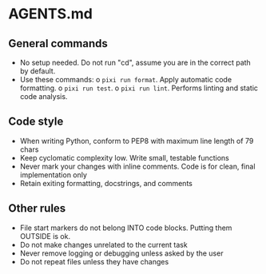 # AGENTS.md

## General commands

- No setup needed. Do not run "cd", assume you are in the correct path by default.
- Use these commands:
   o `pixi run format`. Apply automatic code formatting.
   o `pixi run test`.
   o `pixi run lint`. Performs linting and static code analysis.

## Code style

- When writing Python, conform to PEP8 with maximum line length of 79 chars
- Keep cyclomatic complexity low. Write small, testable functions
- Never mark your changes with inline comments. Code is for clean, final implementation only
- Retain exiting formatting, docstrings, and comments

## Other rules

- File start markers do not belong INTO code blocks. Putting them OUTSIDE is ok.
- Do not make changes unrelated to the current task
- Never remove logging or debugging unless asked by the user
- Do not repeat files unless they have changes
